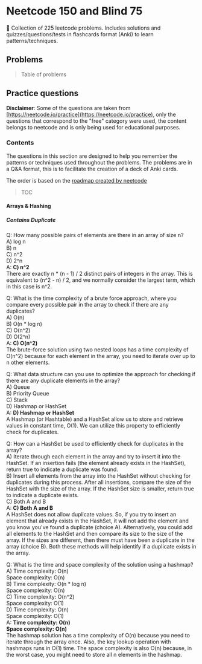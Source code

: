 # Neetcode 150 and Blind 75

📘 Collection of 225 leetcode problems. Includes solutions and quizzes/questions/tests in flashcards format (Anki) to learn patterns/techniques.

## Problems

> Table of problems

## Practice questions

**Disclaimer**: Some of the questions are taken from [https://neetcode.io/practice](https://neetcode.io/practice), only the questions that correspond to the "free" category were used, the content belongs to neetcode and is only being used for educational purposes.

### Contents

The questions in this section are designed to help you remember the patterns or techniques used throughout the problems. The problems are in a Q&A format, this is to facilitate the creation of a deck of Anki cards.

The order is based on the [roadmap created by neetcode](https://neetcode.io/roadmap)

> TOC

#### Arrays & Hashing

##### Contains Duplicate

Q: How many possible pairs of elements are there in an array of size n?  
A) log n  
B) n  
C) n^2  
D) 2^n  
A: **C) n^2**  
There are exactly n \* (n - 1) / 2 distinct pairs of integers in the array. This is equivalent to (n^2 - n) / 2, and we normally consider the largest term, which in this case is n^2.

Q: What is the time complexity of a brute force approach, where you compare every possible pair in the array to check if there are any duplicates?  
A) O(n)  
B) O(n \* log n)  
C) O(n^2)  
D) O(2^n)  
A: **C) O(n^2)**  
The brute-force solution using two nested loops has a time complexity of O(n^2) because for each element in the array, you need to iterate over up to n other elements.

Q: What data structure can you use to optimize the approach for checking if there are any duplicate elements in the array?  
A) Queue  
B) Priority Queue  
C) Stack  
D) Hashmap or HashSet  
A: **D) Hashmap or HashSet**  
A Hashmap (or Hashtable) and a HashSet allow us to store and retrieve values in constant time, O(1). We can utilize this property to efficiently check for duplicates.

Q: How can a HashSet be used to efficiently check for duplicates in the array?  
A) Iterate through each element in the array and try to insert it into the HashSet. If an insertion fails (the element already exists in the HashSet), return true to indicate a duplicate was found.  
B) Insert all elements from the array into the HashSet without checking for duplicates during this process. After all insertions, compare the size of the HashSet with the size of the array. If the HashSet size is smaller, return true to indicate a duplicate exists.  
C) Both A and B  
A: **C) Both A and B**  
A HashSet does not allow duplicate values. So, if you try to insert an element that already exists in the HashSet, it will not add the element and you know you've found a duplicate (choice A). Alternatively, you could add all elements to the HashSet and then compare its size to the size of the array. If the sizes are different, then there must have been a duplicate in the array (choice B). Both these methods will help identify if a duplicate exists in the array.

Q: What is the time and space complexity of the solution using a hashmap?  
A) Time complexity: O(n)  
Space complexity: O(n)  
B) Time complexity: O(n \* log n)  
Space complexity: O(n)  
C) Time complexity: O(n^2)  
Space complexity: O(1)  
D) Time complexity: O(n)  
Space complexity: O(1)  
A: **Time complexity: O(n)  
Space complexity: O(n)**  
The hashmap solution has a time complexity of O(n) because you need to iterate through the array once. Also, the key lookup operation with hashmaps runs in O(1) time. The space complexity is also O(n) because, in the worst case, you might need to store all n elements in the hashmap.
